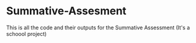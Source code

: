 # Summative-Assesment
This is all the code and their outputs for the Summative Assessment (It's a schoool project)
